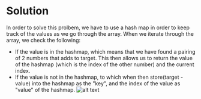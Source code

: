 
# Solution

In order to solve this prolbem, we have to use a hash map in order to keep track of the values as we go through the array. When we iterate through the array, we check the following:
- If the value is in the hashmap, which means that we have found a pairing of 2 numbers that adds to target. This then allows us to return the value of the hashmap (which is the index of the other number) and the current index. 
- If the value is not in the hashmap, to which when then store(target - value) into the hashmap as the "key", and the index of the value as "value" of the hashmap.
![alt text](../solution.png)